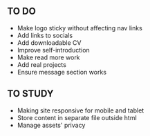 ## TO DO

* Make logo sticky without affecting nav links
* Add links to socials
* Add downloadable CV
* Improve self-introduction
* Make read more work
* Add real projects
* Ensure message section works

## TO STUDY
* Making site responsive for mobile and tablet
* Store content in separate file outside html
* Manage assets' privacy